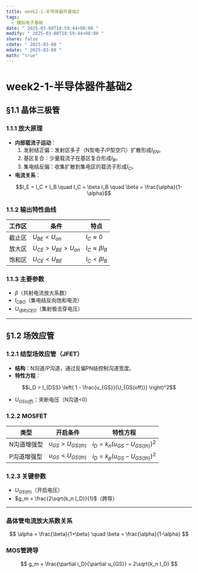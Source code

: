 ```yaml
---
title: week2-1-半导体器件基础2
tags:
  - 模拟电子基础
date: " 2025-03-08T18:59:44+08:00 "
modify: " 2025-03-08T18:59:44+08:00 "
share: false
cdate: " 2025-03-08 "
mdate: " 2025-03-08 "
math: "true"
---
```

# week2-1-半导体器件基础2

## §1.1 晶体三极管

### 1.1.1 放大原理
- **内部载流子运动**：
  1. 发射结正偏：发射区多子（N型电子/P型空穴）扩散形成$I_{EN}$。
  2. 基区复合：少量载流子在基区复合形成$I_B$。
  3. 集电结反偏：收集扩散到集电区的载流子形成$I_C$。
- **电流关系**：
  
$$I_E = I_C + I_B \quad I_C = \beta I_B \quad \beta = \frac{\alpha}{1-\alpha}$$

### 1.1.2 输出特性曲线
| 工作区 | 条件                       | 特点                    |
| ------ | -------------------------- | ----------------------- |
| 截止区 | $U_{BE} < U_{on}$          | $I_C \approx 0$         |
| 放大区 | $U_{CE} > U_{BE} > U_{on}$ | $I_C \approx \beta I_B$ |
| 饱和区 | $U_{CE} < U_{BE}$          | $I_C < \beta I_B$       |

### 1.1.3 主要参数
- $\beta$（共射电流放大系数）
- $I_{CBO}$（集电结反向饱和电流）
- $U_{(BR)CEO}$（集射极击穿电压）

---

## §1.2 场效应管

### 1.2.1 结型场效应管（JFET）
- **结构**：N沟道/P沟道，通过反偏PN结控制沟道宽度。
- **特性方程**：
  
$$i_D = I_{DSS} \left( 1 - \frac{u_{GS}}{U_{GS(off)}} \right)^2$$

  - $U_{GS(off)}$：夹断电压（N沟道<0）

### 1.2.2 MOSFET
| 类型        | 开启条件              | 特性方程                         |
| ----------- | --------------------- | -------------------------------- |
| N沟道增强型 | $u_{GS} > U_{GS(th)}$ | $i_D = k_n(u_{GS}-U_{GS(th)})^2$ |
| P沟道增强型 | $u_{GS} < U_{GS(th)}$ | $i_D = k_p(u_{GS}-U_{GS(th)})^2$ |

### 1.2.3 关键参数
- $U_{GS(th)}$（开启电压）
- $g_m = \frac{2\sqrt{k_n I_D}}{1}$（跨导）

---
### 晶体管电流放大系数关系
$$
\alpha = \frac{\beta}{1+\beta} \quad \beta = \frac{\alpha}{1-\alpha}
$$

### MOS管跨导
$$
g_m = \frac{\partial i_D}{\partial u_{GS}} = 2\sqrt{k_n I_D}
$$